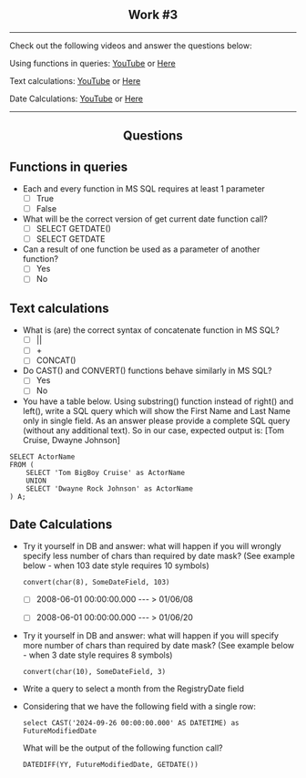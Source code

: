 <h2 align="center">Work #3</h2>

---

Check out the following videos and answer the questions below:


Using functions in queries: [YouTube](https://www.youtube.com/watch?v=Fm8od9L9HMg) or [Here](https://raw.githubusercontent.com/dzubenco/sql-training/main/Work%203/Resources/SQL%20Server%20Queries%20Part%207%20-%20Using%20Functions%20in%20Queries.mp4)

Text calculations: [YouTube](https://www.youtube.com/watch?v=HJKraiIoYPU) or [Here](https://raw.githubusercontent.com/dzubenco/sql-training/main/Work%203/Resources/SQL%20Server%20Queries%20Part%208%20-%20Text%20Calculations.mp4)

Date Calculations: [YouTube](https://www.youtube.com/watch?v=Q2xhAafpRJo) or [Here](https://raw.githubusercontent.com/dzubenco/sql-training/main/Work%203/Resources/SQL%20Server%20Queries%20Part%209%20-%20Date%20Calculations.mp4)


---

<h2 align="center">Questions</h2>

<h2 align="left">Functions in queries</h2>

* Each and every function in MS SQL requires at least 1 parameter
    - [ ] True
    - [ ] False

* What will be the correct version of get current date function call? 
    - [ ] SELECT GETDATE()
    - [ ] SELECT GETDATE
 
* Can a result of one function be used as a parameter of another function?
    - [ ] Yes
    - [ ] No

<h2 align="left">Text calculations</h2>

* What is (are) the correct syntax of concatenate function in MS SQL? 
    - [ ] ||
    - [ ] \+
    - [ ] CONCAT()
 
* Do CAST() and CONVERT() functions behave similarly in MS SQL?
    - [ ] Yes
    - [ ] No
 
* You have a table below. Using substring() function instead of right() and left(), write a SQL query which will show the First Name and Last Name only in single field. As an answer please provide a complete SQL query (without any additional text). So in our case, expected output is: [Tom Cruise, Dwayne Johnson]

```
SELECT ActorName
FROM (
	SELECT 'Tom BigBoy Cruise' as ActorName
	UNION
	SELECT 'Dwayne Rock Johnson' as ActorName
) A;
```

<h2 align="left">Date Calculations</h2>

* Try it yourself in DB and answer: what will happen if you will wrongly specify less number of chars than required by date mask? (See example below - when 103 date style requires 10 symbols)
	```
	convert(char(8), SomeDateField, 103)
	```
    - [ ] 2008-06-01 00:00:00.000 --- >  01/06/08
    - [ ] 2008-06-01 00:00:00.000 --- >  01/06/20


  
* Try it yourself in DB and answer: what will happen if you will specify more number of chars than required by date mask? (See example below - when 3 date style requires 8 symbols)
	```
	convert(char(10), SomeDateField, 3)
	```

  
* Write a query to select a month from the RegistryDate field

* Considering that we have the following field with a single row:
	```
	select CAST('2024-09-26 00:00:00.000' AS DATETIME) as FutureModifiedDate
	```
	What will be the output of the following function call?
	```
	DATEDIFF(YY, FutureModifiedDate, GETDATE())
	```
